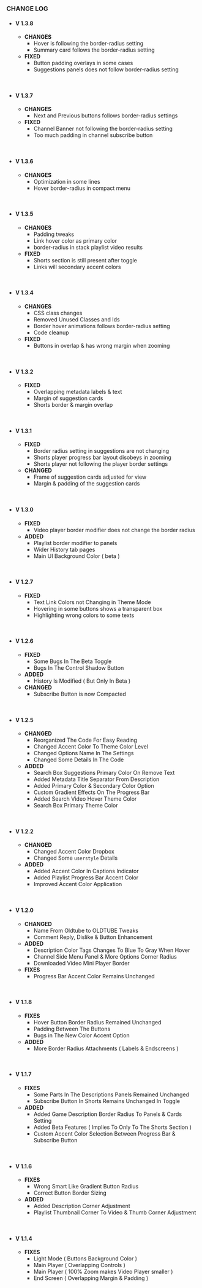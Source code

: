 ### CHANGE LOG
- #### V 1.3.8
    - **CHANGES**
       - Hover is following the border-radius setting
       - Summary card follows the border-radius setting
    - **FIXED**
       - Button padding overlays in some cases
       - Suggestions panels does not follow border-radius setting
<br>

- #### V 1.3.7
    - **CHANGES**
       - Next and Previous buttons follows border-radius settings
    - **FIXED**
       - Channel Banner not following the border-radius setting
       - Too much padding in channel subscribe button
<br>

- #### V 1.3.6
    - **CHANGES**
       - Optimization in some lines
       - Hover border-radius in compact menu 
<br>

- #### V 1.3.5
    - **CHANGES**
       - Padding tweaks
       - Link hover color as primary color
       - border-radius in stack playlist video results
    - **FIXED**
       - Shorts section is still present after toggle
       - Links will secondary accent colors
<br>

- #### V 1.3.4
    - **CHANGES**
       - CSS class changes
       - Removed Unused Classes and Ids 
       - Border hover animations follows border-radius setting
       - Code cleanup
    - **FIXED**
       - Buttons in overlap & has wrong margin when zooming

<br>

- #### V 1.3.2
    - **FIXED**
       - Overlapping metadata labels & text
       - Margin of suggestion cards
       - Shorts border & margin overlap
<br>

- #### V 1.3.1
    - **FIXED**
       - Border radius setting in suggestions are not changing 
       - Shorts player progress bar layout disobeys in zooming
       - Shorts player not following the player border settings
    - **CHANGED**
       - Frame of suggestion cards adjusted for view
       - Margin & padding of the suggestion cards
<br>

- #### V 1.3.0 
    - **FIXED**
       - Video player border modifier does not change the border radius
    - **ADDED**
       - Playlist border modifier to panels
       - Wider History tab pages
       - Main UI Background Color ( beta ) 
<br>

- #### V 1.2.7 
    - **FIXED**
       - Text Link Colors not Changing in Theme Mode
       - Hovering in some buttons shows a transparent box
       - Highlighting wrong colors to some texts
<br>

- #### V 1.2.6
    - **FIXED**
       - Some Bugs In The Beta Toggle
       - Bugs In The Control Shadow Button
    - **ADDED**
       - History Is Modified ( But Only In Beta )
    - **CHANGED**
       - Subscribe Button is now Compacted
<br>

- #### V 1.2.5
    - **CHANGED**
       - Reorganized The Code For Easy Reading
       - Changed Accent Color To Theme Color Level
       - Changed Options Name In The Settings
       - Changed Some Details In The Code
    - **ADDED**
       - Search Box Suggestions Primary Color On Remove Text
       - Added Metadata Title Separator From Description
       - Added Primary Color & Secondary Color Option
       - Custom Gradient Effects On The Progress Bar
       - Added Search Video Hover Theme Color
       - Search Box Primary Theme Color 
<br>

- #### V 1.2.2
    - **CHANGED**
       - Changed Accent Color Dropbox
       - Changed Some `userstyle` Details 
    - **ADDED**
       - Added Accent Color In Captions Indicator
       - Added Playlist Progress Bar Accent Color 
       - Improved Accent Color Application
<br>

- #### V 1.2.0
    - **CHANGED**
        - Name From Oldtube to OLDTUBE Tweaks
        - Comment Reply, Dislike & Button Enhancement
    - **ADDED**
        - Description Color Tags Changes To Blue To Gray When Hover
        - Channel Side Menu Panel & More Options Corner Radius
        - Downloaded Video Mini Player Border
    - **FIXES**
        - Progress Bar Accent Color Remains Unchanged
<br>

- #### V 1.1.8
    - **FIXES**
      - Hover Button Border Radius Remained Unchanged
      - Padding Between The Buttons
      - Bugs in The New Color Accent Option
   - **ADDED**
     - More Border Radius Attachments ( Labels & Endscreens )
<br> 

- #### V 1.1.7
    - **FIXES**
      - Some Parts In The Descriptions Panels Remained Unchanged
      - Subscribe Button In Shorts Remains Unchanged In Toggle
    - **ADDED**
      - Added Game Description Border Radius To Panels & Cards Setting
      - Added Beta Features ( Implies To Only To The Shorts Section )
      - Custom Accent Color Selection Between Progress Bar & Subscribe Button
<br>

- #### V 1.1.6
    - **FIXES**
      - Wrong Smart Like Gradient Button Radius
      - Correct Button Border Sizing
    - **ADDED**
      - Added Description Corner Adjustment
      - Playlist Thumbnail Corner To Video & Thumb Corner Adjustment 
<br>

- #### V 1.1.4
    - **FIXES**
      - Light Mode ( Buttons Background Color )
      - Main Player ( Overlapping Controls )
      - Main Player ( 100% Zoom makes Video Player smaller )
      - End Screen ( Overlapping Margin & Padding )
